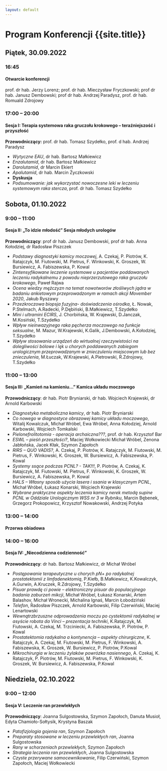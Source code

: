 ```yaml
---
layout: default
---
```

Program Konferencji {{site.title}}
===

Piątek, 30.09.2022
---

### 16:45
#### Otwarcie konferencji
prof. dr hab. Jerzy Lorenz; prof. dr hab. Mieczysław Fryczkowski; prof dr hab. Janusz Dembowski; prof dr hab. Andrzej Paradysz, prof. dr hab. Romuald Zdrojowy

### 17:00 – 20:00
#### Sesja I: Terapia systemowa raka gruczołu krokowego – teraźniejszość i przyszłość
**Przewodniczący:** prof. dr hab. Tomasz Szydełko, prof. d hab. Andrzej Paradysz

* *Wytyczne EAU*, dr hab. Bartosz Małkiewicz
* *Enzalutamid*, dr hab. Bartosz Małkiewicz
* *Darolutamid*, dr Marcin Ekiert
* *Apalutamid*, dr hab. Marcin Życzkowski
* **Dyskusja**
* *Podsumowanie: jak wykorzystać nowoczesne leki w leczeniu systemowym raka stercza*, prof. dr hab. Tomasz Szydełko


Sobota, 01.10.2022
---

### 9:00 – 11:00
#### Sesja II: „To idzie młodość” Sesja młodych urologów
**Przewodniczący**: prof dr hab. Janusz Dembowski, prof dr hab. Anna Kołodziej, dr Radosław Piszczek

* *Podstawy diagnostyki kamicy moczowej*, A. Czekaj, P. Piotrów, K. Ratajczyk, M. Fiutowski, M. Pietrus, F. Winkowski, K. Groszek, W. Bursiewicz, A. Fabiszewska, P. Kowal
* *Zintensyfikowane leczenie systemowe u pacjentów poddawanych leczeniu radykalnemu z powodu nieprzerzutowego raka gruczołu krokowego*, Paweł Rajwa
* *Ocena wiedzy mężczyzn na temat nowotworów złośliwych jądra w badaniu ankietowym przeprowadzonym w ramach akcji Movember 2020*, Jakub Ryszawy
* *Przezkroczowa biopsja fuzyjna- doświadczenia ośrodka*, Ł. Nowak, P.Stelmach, A.Radecki, P.Dębiński, B.Małkiewicz, T.Szydełko
* *Mini i ultramini ECIRS*, J. Chorbińska, W. Krajewski, D.Janczak, M.Kosiński, T.Szydełko
* *Wpływ nieinwazyjnego raka pęcherza moczowego na funkcje seksualne*, M. Mazur, W.Krajewski, K.Galik, J.Dembowski, A.Kołodziej, T.Szydełko
* *Wpływ stosowania urządzeń do wirtualnej rzeczywistości na dolegliwości bólowe i lęk u chorych poddawanych zabiegom urologicznym przeprowadzanym w znieczuleniu miejscowym lub bez znieczulenia*, M.Łuczak, W.Krajewski, A.Pietrowski, R.Zdrojowy, T.Szydełko

### 11:00 – 13:00
#### Sesja III: „Kamień na kamieniu…” Kamica układu moczowego
**Przewodniczący**: dr hab. Piotr Bryniarski, dr hab. Wojciech Krajewski, dr Arnold Karbowski

* *Diagnostyka metaboliczna kamicy*, dr hab. Piotr Bryniarski
* *Co nowego w diagnostyce obrazowej kamicy układu moczowego*, Witalij Kowalczuk, Michał Wróbel, Ewa Wróbel, Anna Kołodziej, Arnold Karbowski, Wojciech Tomkalski
* *Pielonefrolitotomia - operacja archaiczna???*, prof. dr hab. Krzysztof Bar
* *ESWL – pieśń przeszłości?*, Maciej Wołkowiecki Michał Wróbel, Zenona Jabłońska, Jacek Kłak, Szymon Zapołoch
* *RIRS – QUO VADIS?*, A. Czekaj, P. Piotrów, K. Ratajczyk, M. Fiutowski, M. Pietrus, F. Winkowski, K. Groszek, W. Bursiewicz, A. Fabiszewska, P. Kowal
* *Systemy ssące podczas PCNL? - TAK!!!*, P. Piotrów, A. Czekaj, K. Ratajczyk, M. Fiutowski, M. Pietrus, F. Winkowski, K. Groszek, W. Bursiewicz, A. Fabiszewska, P. Kowal
* *HALS – Własny sposób użycia lasera i ssania w klasycznym PCNL*, Michał Wróbel, Łukasz Konarski, Wojciech Krajewski
* *Wybrane praktyczne aspekty leczenia kamicy nerek metodą supine PCNL w Oddziale Urologicznym WSS nr 3 w Rybniku*, Marcin Bębenek, Grzegorz Prokopowicz, Krzysztof Nowakowski, Andrzej Potyka

### 13:00 – 14:00
#### Przerwa obiadowa

### 14:00 – 16:00
#### Sesja IV: „Niecodzienna codzienność”
**Przewodniczący**: dr hab. Bartosz Małkiewicz, dr Michał Wróbel

* *Postępowanie terapeutyczne u chorych pN+ po radykalnej prostatektomii z limfadenektomią*, P.Kiełb, B.Małkiewicz, K.Kowalczyk, A.Gurwin, A.Kruczek, R.Zdrojowy, T.Szydełko
* *Pisuar prawdę ci powie – elektroniczny pisuar do populacyjnego badania zaburzeń mikcji*, Michał Wróbel, Łukasz Konarski, Artem Balashov, Michał Wronecki, Michalina Ignaś, Marcin Łobodziński
* *Telefon*, Radosław Piszczek, Arnold Karbowski, Filip Czerwiński, Maciej Lenartowski
* *Wewnątrzbrzuszne odprowadzenia moczu po cystektomii radykalnej w asyście robota da Vinci – prezentacja techniki*, K.Ratajczyk, M. Fiutowski, A. Czekaj, M. Trzciniecki, A. Fabiszewska, P. Piotrów, P. Kowal
* *Prostatektomia radykalna a kontynencja – aspekty chirurgiczne*, K. Ratajczyk, A. Czekaj, M. Fiutowski, M. Pietrus, F. Winkowski, A. Fabiszewska, K. Groszek, W. Bursiewicz, P. Piotrów,  P.Kowal
* *Mikrochirurgia w leczeniu żylaków powrózka nasiennego*, A. Czekaj, K. Ratajczyk, P. Piotrów, M. Fiutowski, M. Pietrus, F. Winkowski, K. Groszek, W. Bursiewicz, A. Fabiszewska, P.Kowal


Niedziela, 02.10.2022
---
### 9:00 – 12:00
#### Sesja V: Leczenie ran przewlekłych
**Przewodniczący**: Joanna Sulgostowska, Szymon Zapołoch, Danuta Musioł, Edyta Chamioło-Sołtysik, Krystyna Baszak

* *Patofizjologia gojenia ran*, Szymon Zapołoch
* *Preparaty stosowane w leczeniu przewlekłych ran*, Joanna Sulgostowska
* *Rany w schorzeniach przewlekłych*, Szymon Zapołoch
* *Strategia leczenia ran przewlekłych*, Joanna Sulgostowska
* *Czyste przerywane samocewnikowanie*, Filip Czerwiński, Szymon Zapołoch, Maciej Wołkowiecki

